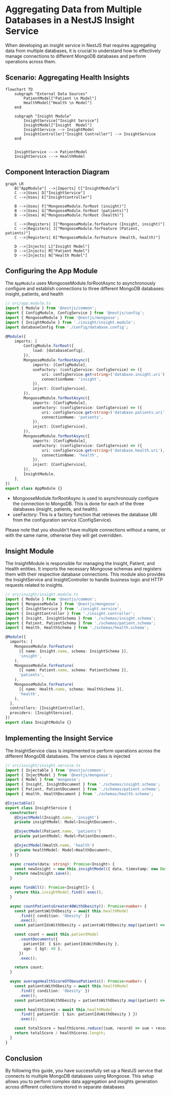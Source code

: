 
# Aggregating Data from Multiple Databases in a NestJS Insight Service
When developing an insight service in NestJS that requires aggregating data from multiple databases, it is crucial to understand how to effectively manage connections to different MongoDB databases and perform operations across them.

## Scenario: Aggregating Health Insights

```mermaid
flowchart TD 
    subgraph "External Data Sources"
        PatientModel["Patient \n Model"]
        HealthModel["Health \n Model"]
    end

    subgraph "Insight Module"
        InsightService["Insight Service"]
        InsightModel["Insight  Model"]
        InsightService --> InsightModel
        InsightController["Insight Controller"] --> InsightService
    end

  
    InsightService ---> PatientModel
    InsightService ---> HealthModel

```

## Component Interaction Diagram
```mermaid
graph LR
    B["AppModule"] -->|Imports| C["InsightModule"]
    C -->|Uses| D["InsightService"]
    C -->|Uses| E["InsightController"]
    
    B -->|Uses| F["MongooseModule.forRoot (insight)"]
    B -->|Uses| G["MongooseModule.forRoot (patients)"]
    B -->|Uses| H["MongooseModule.forRoot (health)"]
    
    C -->|Registers| I["MongooseModule.forFeature (Insight, insight)"]
    C -->|Registers| J["MongooseModule.forFeature (Patient, patients)"]
    C -->|Registers| K["MongooseModule.forFeature (Health, health)"]
    
    D -->|Injects| L["Insight Model"]
    D -->|Injects| M["Patient Model"]
    D -->|Injects| N["Health Model"]

```

## Configuring the App Module

The `AppModule` uses MongooseModule.forRootAsync to asynchronously configure and establish connections to three different MongoDB databases: insight, patients, and health
```typescript
// src/app.module.ts
import { Module } from '@nestjs/common';
import { ConfigModule, ConfigService } from '@nestjs/config';
import { MongooseModule } from '@nestjs/mongoose';
import { InsightModule } from './insight/insight.module';
import databaseConfig from './config/database.config';

@Module({
    imports: [
        ConfigModule.forRoot({
            load: [databaseConfig],
        }),
        MongooseModule.forRootAsync({
            imports: [ConfigModule],
            useFactory: (configService: ConfigService) => ({
                uri: configService.get<string>('database.insight.uri'),
                connectionName: 'insight',
            }),
            inject: [ConfigService],
        }),
        MongooseModule.forRootAsync({
            imports: [ConfigModule],
            useFactory: (configService: ConfigService) => ({
                uri: configService.get<string>('database.patients.uri'),
                connectionName: 'patients',
            }),
            inject: [ConfigService],
        }),
        MongooseModule.forRootAsync({
            imports: [ConfigModule],
            useFactory: (configService: ConfigService) => ({
                uri: configService.get<string>('database.health.uri'),
                connectionName: 'health',
            }),
            inject: [ConfigService],
        }),
        InsightModule,
    ],
})
export class AppModule {}

```
- MongooseModule.forRootAsync is used to asynchronously configure the connection to MongoDB. This is done for each of the three databases (insight, patients, and health).
- useFactory: This is a factory function that retrieves the database URI from the configuration service (ConfigService).

Please note that you shouldn't have multiple connections without a name, or with the same name, otherwise they will get overridden.

## Insight Module
The InsightModule is responsible for managing the Insight, Patient, and Health entities. It imports the necessary Mongoose schemas and registers them with their respective database connections. This module also provides the InsightService and InsightController to handle business logic and HTTP requests related to insights.

```typescript
// src/insight/insight.module.ts
import { Module } from '@nestjs/common';
import { MongooseModule } from '@nestjs/mongoose';
import { InsightService } from './insight.service';
import { InsightController } from './insight.controller';
import { Insight, InsightSchema } from './schemas/insight.schema';
import { Patient, PatientSchema } from './schemas/patient.schema';
import { Health, HealthSchema } from './schemas/health.schema';

@Module({
  imports: [
    MongooseModule.forFeature(
      [{ name: Insight.name, schema: InsightSchema }],
      'insight',
    ),
    MongooseModule.forFeature(
      [{ name: Patient.name, schema: PatientSchema }],
      'patients',
    ),
    MongooseModule.forFeature(
      [{ name: Health.name, schema: HealthSchema }],
      'health',
    ),
  ],
  controllers: [InsightController],
  providers: [InsightService],
})
export class InsightModule {}

```
## Implementing the Insight Service

The InsightService class is implemented to perform operations across the different MongoDB databases. The service class is injected
```typescript
// src/insight/insight.service.ts
import { Injectable } from '@nestjs/common';
import { InjectModel } from '@nestjs/mongoose';
import { Model } from 'mongoose';
import { Insight, InsightDocument } from './schemas/insight.schema';
import { Patient, PatientDocument } from './schemas/patient.schema';
import { Health, HealthDocument } from './schemas/health.schema';

@Injectable()
export class InsightService {
  constructor(
    @InjectModel(Insight.name, 'insight')
    private insightModel: Model<InsightDocument>,

    @InjectModel(Patient.name, 'patients')
    private patientModel: Model<PatientDocument>,

    @InjectModel(Health.name, 'health')
    private healthModel: Model<HealthDocument>,
  ) {}

  async create(data: string): Promise<Insight> {
    const newInsight = new this.insightModel({ data, timestamp: new Date() });
    return newInsight.save();
  }

  async findAll(): Promise<Insight[]> {
    return this.insightModel.find().exec();
  }

  async countPatientsGreater40WithObesity(): Promise<number> {
    const patientsWithObesity = await this.healthModel
      .find({ condition: 'Obesity' })
      .exec();
    const patientIdsWithObesity = patientsWithObesity.map((patient) => patient.patientId);

    const count = await this.patientModel
      .countDocuments({
        patientId: { $in: patientIdsWithObesity },
        age: { $gt: 40 },
      })
      .exec();

    return count;
  }

  async averageHealthScoreOfObesePatients(): Promise<number> {
    const patientsWithObesity = await this.healthModel
      .find({ condition: 'Obesity' })
      .exec();
    const patientIdsWithObesity = patientsWithObesity.map((patient) => patient.patientId);

    const healthScores = await this.healthModel
      .find({ patientId: { $in: patientIdsWithObesity } })
      .exec();

    const totalScore = healthScores.reduce((sum, record) => sum + record.healthScore, 0);
    return totalScore / healthScores.length;
  }
}

```
## Conclusion
By following this guide, you have successfully set up a NestJS service that connects to multiple MongoDB databases using Mongoose. This setup allows you to perform complex data aggregation and insights generation across different collections stored in separate databases
